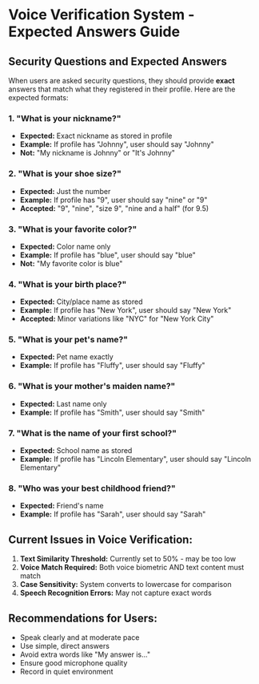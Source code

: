 
# Voice Verification System - Expected Answers Guide

## Security Questions and Expected Answers

When users are asked security questions, they should provide **exact** answers that match what they registered in their profile. Here are the expected formats:

### 1. "What is your nickname?"
- **Expected:** Exact nickname as stored in profile
- **Example:** If profile has "Johnny", user should say "Johnny"
- **Not:** "My nickname is Johnny" or "It's Johnny"

### 2. "What is your shoe size?"
- **Expected:** Just the number
- **Example:** If profile has "9", user should say "nine" or "9"
- **Accepted:** "9", "nine", "size 9", "nine and a half" (for 9.5)

### 3. "What is your favorite color?"
- **Expected:** Color name only
- **Example:** If profile has "blue", user should say "blue"
- **Not:** "My favorite color is blue"

### 4. "What is your birth place?"
- **Expected:** City/place name as stored
- **Example:** If profile has "New York", user should say "New York"
- **Accepted:** Minor variations like "NYC" for "New York City"

### 5. "What is your pet's name?"
- **Expected:** Pet name exactly
- **Example:** If profile has "Fluffy", user should say "Fluffy"

### 6. "What is your mother's maiden name?"
- **Expected:** Last name only
- **Example:** If profile has "Smith", user should say "Smith"

### 7. "What is the name of your first school?"
- **Expected:** School name as stored
- **Example:** If profile has "Lincoln Elementary", user should say "Lincoln Elementary"

### 8. "Who was your best childhood friend?"
- **Expected:** Friend's name
- **Example:** If profile has "Sarah", user should say "Sarah"

## Current Issues in Voice Verification:

1. **Text Similarity Threshold:** Currently set to 50% - may be too low
2. **Voice Match Required:** Both voice biometric AND text content must match
3. **Case Sensitivity:** System converts to lowercase for comparison
4. **Speech Recognition Errors:** May not capture exact words

## Recommendations for Users:
- Speak clearly and at moderate pace
- Use simple, direct answers
- Avoid extra words like "My answer is..." 
- Ensure good microphone quality
- Record in quiet environment
